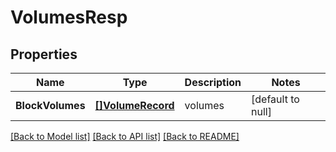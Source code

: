 # VolumesResp

## Properties
Name | Type | Description | Notes
------------ | ------------- | ------------- | -------------
**BlockVolumes** | [**[]VolumeRecord**](VolumeRecord.md) | volumes | [default to null]

[[Back to Model list]](../README.md#documentation-for-models) [[Back to API list]](../README.md#documentation-for-api-endpoints) [[Back to README]](../README.md)



